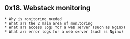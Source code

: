 ## 0x18. Webstack monitoring  ##

	* Why is monitoring needed
	* What are the 2 main area of monitoring
	* What are access logs for a web server (such as Nginx)
	* What are error logs for a web server (such as Nginx)
